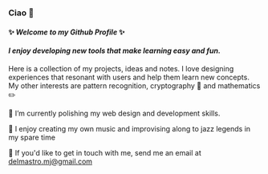 
### Ciao 👋

#### ✨ *Welcome to my Github Profile* ✨

#### *I enjoy developing new tools that make learning easy and fun.* <br />


Here is a collection of my projects, ideas and notes. I love designing experiences that resonant with users and help them learn new concepts. My other interests are pattern recognition, cryptography 📖 and mathematics ✏️<br />


🔭 I’m currently polishing my web design and development skills.<br />

🎹 I enjoy creating my own music and improvising along to jazz legends in my spare time <br />

💬 If you'd like to get in touch with me, send me an email at delmastro.mj@gmail.com <br />


<!--
**Delmastro/Delmastro** is a ✨ _special_ ✨ repository because its `README.md` (this file) appears on your GitHub profile.

Here are some ideas to get you started:

- 🔭 I’m currently working on ...
- 🌱 I’m currently learning ...
- 👯 I’m looking to collaborate on ...
- 🤔 I’m looking for help with ...
- 💬 Ask me about ...
- 📫 How to reach me: ...
- 😄 Pronouns: ...
- ⚡ Fun fact: ...
-->

